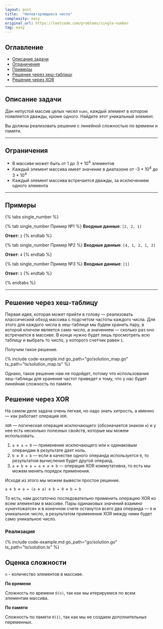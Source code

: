 ```yaml
---
layout: post
title:  "Неповторяющееся число"
complexity: easy
original_url: https://leetcode.com/problems/single-number
tag: easy
---
```


## Оглавление

- [Описание задачи](#описание-задачи)
- [Ограничения](#ограничения)
- [Примеры](#примеры)
- [Решение через хеш-таблицу](#решение-через-хеш-таблицу)
- [Решение через XOR](#решение-через-xor)

---

## Описание задачи

Дан непустой массив целых чисел `nums`, каждый элемент в котором появляется дважды, кроме одного.
Найдите этот уникальный элемент.

Вы должны реализовать решение с линейной сложностью по времени и памяти.

---

## Ограничения

- В массиве может быть от 1 до 3 * 10<sup>4</sup> элементов
- Каждый элемент массива имеет значение в диапазоне от -3 * 10<sup>4</sup> до 3 * 10<sup>4</sup>
- Каждый элемент массива встречается дважды, за исключением одного элемента

---

## Примеры

{% tabs single_number %}

{% tab single_number Пример №1 %}
**Входные данные**: `[2, 2, 1]`

**Ответ**: `1`
{% endtab %}

{% tab single_number Пример №2 %}
**Входные данные**: `[4, 1, 2, 1, 2]`

**Ответ**: `4`
{% endtab %}

{% tab single_number Пример №3 %}
**Входные данные**: `[1]`

**Ответ**: `1`
{% endtab %}

{% endtabs %}

---

## Решение через хеш-таблицу

Первая идея, которая может прийти в голову — реализовать классический обход массива с подсчетом частоты каждого числа.
Для этого для каждого числа в хеш-таблице мы будем хранить пару, в которой ключом является само число, а значением — сколько раз оно встречается в массиве.
В конце нужно будет лишь просмотреть всю таблицу и выбрать то число, у которого счетчик равен `1`.

Получим такое решение.

{% include code-example.md go_path="go/solution_map.go" ts_path="ts/solution_map.ts" %}

Однако, такое решение нам не подойдет, потому что использование хеш-таблицы для хранения частот приведет к тому, что у нас будет линейная сложность по памяти.

## Решение через XOR

На самом деле задача очень легкая, но надо знать хитрость, а именно — как работает операция `XOR`.

`XOR` — логическая операция исключающего (обозначается знаком `⊕`) и у нее есть несколько полезных свойств, которые мы можем использовать.

1. `a ⊕ a = 0` — применение исключающего или к одинаковым операндам в результате дает ноль.
2. `b ⊕ 0 = b` — если в качестве одного операнда используется `0`, то результатом вычисления будет другой операнд.
3. `a ⊕ b ⊕ a = a ⊕ a ⊕ b` — операция XOR коммутативна, то есть мы можем менять порядок применения.

Исходя из этого мы можем вывести простое решение.

```a ⊕ b ⊕ a = (a ⊕ a) ⊕ b = 0 ⊕ b = b```

То есть, нам достаточно последовательно применить операцию XOR ко всем элементам в массиве. 
Пары одинаковых значений взаимно «уничтожатся» и в конечном счете останутся всего два операнда — `0` и уникальное число, 
а результатом применения XOR между ними будет само уникальное число.  

### Реализация

{% include code-example.md go_path="go/solution.go" ts_path="ts/solution.ts" %}

## Оценка сложности

`n` - количество элементов в массиве.

**По времени**

Сложность по времени `O(n)`, так как мы итерируемся по всем элементам массива.

**По памяти**

Сложность по памяти `O(1)`, так как мы не создаем дополнительных переменных.
